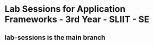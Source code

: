 # Lab Sessions for Application Frameworks - 3rd Year - SLIIT - SE

## lab-sessions is the main branch
